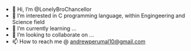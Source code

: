- 👋 Hi, I’m @LonelyBroChancellor
- 👀 I’m interested in C programming language, within Engingeering and Science field
- 🌱 I’m currently learning ...
- 💞️ I’m looking to collaborate on ...
- 📫 How to reach me @ andrewperumal10@gmail.com

<!---
LonelyBroChancellor/LonelyBroChancellor is a ✨ special ✨ repository because its `README.md` (this file) appears on your GitHub profile.
You can click the Preview link to take a look at your changes.
--->
